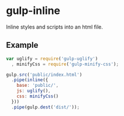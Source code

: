 gulp-inline
===========

Inline styles and scripts into an html file.

## Example

```javascript
var uglify = require('gulp-uglify')
  , minifyCss = require('gulp-minify-css');

gulp.src('public/index.html')
  .pipe(inline({
    base: 'public/',
    js: uglify(),
    css: minifyCss()
  }))
  .pipe(gulp.dest('dist/'));
```